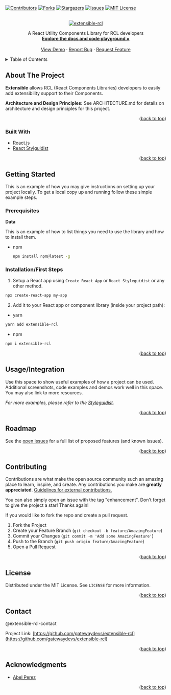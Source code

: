 <div id="top"></div>
<!--
*** Thanks for checking out the Best-README-Template. If you have a suggestion
*** that would make this better, please fork the repo and create a pull request
*** or simply open an issue with the tag "enhancement".
*** Don't forget to give the project a star!
*** Thanks again! Now go create something AMAZING! :D
-->


<!-- PROJECT SHIELDS -->
<!--
*** I'm using markdown "reference style" links for readability.
*** Reference links are enclosed in brackets [ ] instead of parentheses ( ).
*** See the bottom of this document for the declaration of the reference variables
*** for contributors-url, forks-url, etc. This is an optional, concise syntax you may use.
*** https://www.markdownguide.org/basic-syntax/#reference-style-links
-->
[![Contributors][contributors-shield]][contributors-url]
[![Forks][forks-shield]][forks-url]
[![Stargazers][stars-shield]][stars-url]
[![Issues][issues-shield]][issues-url]
[![MIT License][license-shield]][license-url]

<!-- PROJECT LOGO -->
<br />
<div align="center">
  <a href="https://github.com/gatewaydevs/extensible-rcl">
    <img src="https://socialify.git.ci/gatewaydevs/extensible-rcl/image?descriptionEditable=&issues=1&language=1&logo=https%3A%2F%2Fcdn-icons-png.flaticon.com%2F512%2F3135%2F3135108.png&name=1&owner=1&pattern=Brick%20Wall&pulls=1&theme=Light" alt="extensible-rcl" />
  </a>
  <p align="center">
    A React Utility Components Library for RCL developers
    <br />
    <a href="https://extensible-rcl.netlify.app"><strong>Explore the docs and code playground »</strong></a>
    <br />
    <br />
    <a href="https://extensible-rcl.netlify.app">View Demo</a>
    ·
    <a href="https://github.com/gatewaydevs/extensible-rcl/issues">Report Bug</a>
    ·
    <a href="https://github.com/gatewaydevs/extensible-rcl/issues">Request Feature</a>
  </p>
</div>


<!-- TABLE OF CONTENTS -->
<details>
  <summary>Table of Contents</summary>
  <ol>
    <li>
      <a href="#about-the-project">About The Project</a>
      <ul>
        <li><a href="#built-with">Built With</a></li>
      </ul>
    </li>
    <li>
      <a href="#getting-started">Getting Started</a>
      <ul>
        <li><a href="#prerequisites">Prerequisites</a></li>
        <li><a href="#installation">Installation</a></li>
      </ul>
    </li>
    <li><a href="#usage">Usage</a></li>
    <li><a href="#roadmap">Roadmap</a></li>
    <li><a href="#contributing">Contributing</a></li>
    <li><a href="#license">License</a></li>
    <li><a href="#contact">Contact</a></li>
    <li><a href="#acknowledgments">Acknowledgments</a></li>
  </ol>
</details>



<!-- ABOUT THE PROJECT -->
## About The Project

**Extensible** allows RCL (React Components Libraries) developers to easily add extensibility support to their Components.

**Architecture and Design Principles:**
See ARCHITECTURE.md for details on architecture and design principles for this project.

<p align="right">(<a href="#top">back to top</a>)</p>



### Built With

* [React.js](https://reactjs.org/)
* [React Stylguidist](https://react-styleguidist.js.org)

<p align="right">(<a href="#top">back to top</a>)</p>


<!-- GETTING STARTED -->
## Getting Started

This is an example of how you may give instructions on setting up your project locally.
To get a local copy up and running follow these simple example steps.

### Prerequisites

**Data**

This is an example of how to list things you need to use the library and how to install them.
* npm
  ```sh
  npm install npm@latest -g
  ```

### Installation/First Steps

1. Setup a React app using `Create React App` or `React Styleguidist` or any other method.
  ```sh
  npx create-react-app my-app
  ```
2. Add it to your React app or component library (inside your project path):
  * yarn
  ```sh
  yarn add extensible-rcl
  ```
  * npm
  ```sh
  npm i extensible-rcl
  ```

<p align="right">(<a href="#top">back to top</a>)</p>


<!-- USAGE EXAMPLES -->
## Usage/Integration

Use this space to show useful examples of how a project can be used. Additional screenshots, code examples and demos work well in this space. You may also link to more resources.

_For more examples, please refer to the [Styleguidist](https://extensible-rcl.netlify.app/#extensible)._

<p align="right">(<a href="#top">back to top</a>)</p>


<!-- ROADMAP -->
## Roadmap

<!-- - [ ] [Return `data` fetched using url params](https://github.com/gatewaydevs/extensible-rcl/issues/16)
- [ ] [Change path dynamically depending on app state](https://github.com/gatewaydevs/extensible-rcl/issues/4) -->

See the [open issues](https://github.com/gatewaydevs/extensible-rcl/issues) for a full list of proposed features (and known issues).

<p align="right">(<a href="#top">back to top</a>)</p>


<!-- CONTRIBUTING -->
## Contributing

Contributions are what make the open source community such an amazing place to learn, inspire, and create. Any contributions you make are **greatly appreciated**.  [Guidelines for external contributions.](https://forum.door43.org)

You can also simply open an issue with the tag "enhancement".
Don't forget to give the project a star! Thanks again!

If you would like to fork the repo and create a pull request.

1. Fork the Project
2. Create your Feature Branch (`git checkout -b feature/AmazingFeature`)
3. Commit your Changes (`git commit -m 'Add some AmazingFeature'`)
4. Push to the Branch (`git push origin feature/AmazingFeature`)
5. Open a Pull Request

<p align="right">(<a href="#top">back to top</a>)</p>


<!-- LICENSE -->
## License

Distributed under the MIT License. See `LICENSE` for more information.

<p align="right">(<a href="#top">back to top</a>)</p>


<!-- CONTACT -->
## Contact

@extensible-rcl-contact

Project Link: [https://github.com/gatewaydevs/extensible-rcl](https://github.com/gatewaydevs/extensible-rcl)

<p align="right">(<a href="#top">back to top</a>)</p>



<!-- ACKNOWLEDGMENTS -->
## Acknowledgments

* [Abel Perez](https://github.com/gatewaydevs)

<p align="right">(<a href="#top">back to top</a>)</p>



<!-- MARKDOWN LINKS & IMAGES -->
<!-- https://www.markdownguide.org/basic-syntax/#reference-style-links -->
[contributors-shield]: https://img.shields.io/github/contributors/gatewaydevs/extensible-rcl.svg?style=flat
[contributors-url]: https://github.com/gatewaydevs/extensible-rcl/graphs/contributors
[forks-shield]: https://img.shields.io/github/forks/gatewaydevs/extensible-rcl.svg?style=flat
[forks-url]: https://github.com/gatewaydevs/extensible-rcl/network/members
[stars-shield]: https://img.shields.io/github/stars/gatewaydevs/extensible-rcl.svg?style=flat
[stars-url]: https://github.com/gatewaydevs/extensible-rcl/stargazers
[issues-shield]: https://img.shields.io/github/issues/gatewaydevs/extensible-rcl.svg?style=flat
[issues-url]: https://github.com/gatewaydevs/extensible-rcl/issues
[license-shield]: https://img.shields.io/github/license/gatewaydevs/extensible-rcl.svg?style=flat
[license-url]: https://github.com/gatewaydevs/extensible-rcl/blob/master/LICENSE
[product-screenshot]: https://github.com/gatewaydevs/extensible-rcl/raw/master/public/screen-shot.png
